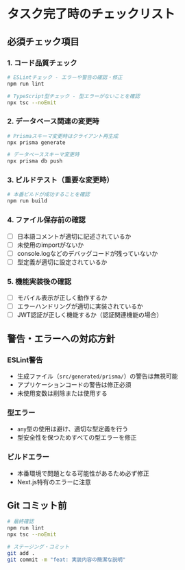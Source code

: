 # タスク完了時のチェックリスト

## 必須チェック項目

### 1. コード品質チェック
```bash
# ESLintチェック - エラーや警告の確認・修正
npm run lint

# TypeScript型チェック - 型エラーがないことを確認
npx tsc --noEmit
```

### 2. データベース関連の変更時
```bash
# Prismaスキーマ変更時はクライアント再生成
npx prisma generate

# データベーススキーマ変更時
npx prisma db push
```

### 3. ビルドテスト（重要な変更時）
```bash
# 本番ビルドが成功することを確認
npm run build
```

### 4. ファイル保存前の確認
- [ ] 日本語コメントが適切に記述されているか
- [ ] 未使用のimportがないか
- [ ] console.logなどのデバッグコードが残っていないか
- [ ] 型定義が適切に設定されているか

### 5. 機能実装後の確認
- [ ] モバイル表示が正しく動作するか
- [ ] エラーハンドリングが適切に実装されているか
- [ ] JWT認証が正しく機能するか（認証関連機能の場合）

## 警告・エラーへの対応方針

### ESLint警告
- 生成ファイル（`src/generated/prisma/`）の警告は無視可能
- アプリケーションコードの警告は修正必須
- 未使用変数は削除または使用する

### 型エラー
- `any`型の使用は避け、適切な型定義を行う
- 型安全性を保つためすべての型エラーを修正

### ビルドエラー
- 本番環境で問題となる可能性があるため必ず修正
- Next.js特有のエラーに注意

## Git コミット前
```bash
# 最終確認
npm run lint
npx tsc --noEmit

# ステージング・コミット
git add .
git commit -m "feat: 実装内容の簡潔な説明"
```